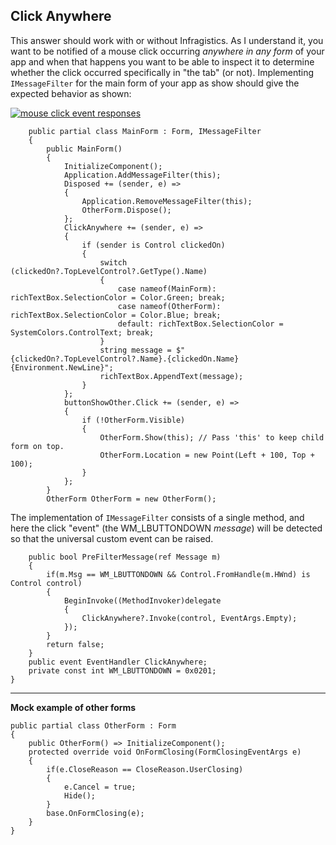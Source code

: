 ## Click Anywhere

This answer should work with or without Infragistics. As I understand it, you want to be notified of a mouse click occurring _anywhere in any form_ of your app and when that happens you want to be able to inspect it to determine whether the click occurred specifically in "the tab" (or not). Implementing `IMessageFilter` for the main form of your app as show should give the expected behavior as shown:

[![mouse click event responses][1]][1]


```
    public partial class MainForm : Form, IMessageFilter
    {
        public MainForm()
        {
            InitializeComponent();
            Application.AddMessageFilter(this);
            Disposed += (sender, e) =>
            {
                Application.RemoveMessageFilter(this);
                OtherForm.Dispose();
            };
            ClickAnywhere += (sender, e) =>
            {
                if (sender is Control clickedOn)
                {
                    switch (clickedOn?.TopLevelControl?.GetType().Name)
                    {
                        case nameof(MainForm): richTextBox.SelectionColor = Color.Green; break;
                        case nameof(OtherForm): richTextBox.SelectionColor = Color.Blue; break;
                        default: richTextBox.SelectionColor = SystemColors.ControlText; break;
                    }
                    string message = $"{clickedOn?.TopLevelControl?.Name}.{clickedOn.Name}{Environment.NewLine}";
                    richTextBox.AppendText(message);
                }
            };
            buttonShowOther.Click += (sender, e) =>
            {
                if (!OtherForm.Visible)
                {
                    OtherForm.Show(this); // Pass 'this' to keep child form on top.
                    OtherForm.Location = new Point(Left + 100, Top + 100);
                }
            };
        }
        OtherForm OtherForm = new OtherForm();
```

The implementation of `IMessageFilter` consists of a single method, and here the click "event" (the WM_LBUTTONDOWN _message_) will be detected so that the universal custom event can be raised.

```
    public bool PreFilterMessage(ref Message m)
    {
        if(m.Msg == WM_LBUTTONDOWN && Control.FromHandle(m.HWnd) is Control control)
        {
            BeginInvoke((MethodInvoker)delegate
            {
                ClickAnywhere?.Invoke(control, EventArgs.Empty);
            });
        }
        return false;
    }
    public event EventHandler ClickAnywhere;
    private const int WM_LBUTTONDOWN = 0x0201;
}
```
___


**Mock example of other forms**

```
public partial class OtherForm : Form
{
    public OtherForm() => InitializeComponent();
    protected override void OnFormClosing(FormClosingEventArgs e)
    {
        if(e.CloseReason == CloseReason.UserClosing)
        {
            e.Cancel = true;
            Hide();
        }
        base.OnFormClosing(e);
    }
}
```
  [1]: https://i.stack.imgur.com/fa5DK.png
